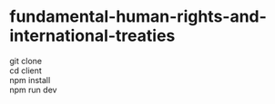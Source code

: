 # fundamental-human-rights-and-international-treaties

git clone <br/>
cd client <br/>
npm install <br/>
npm run dev

